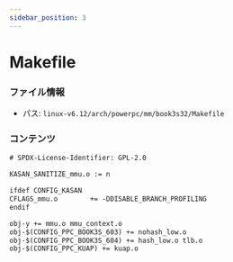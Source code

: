 ```yaml
---
sidebar_position: 3
---
```

# Makefile

### ファイル情報

- パス: `linux-v6.12/arch/powerpc/mm/book3s32/Makefile`

### コンテンツ

```txt
# SPDX-License-Identifier: GPL-2.0

KASAN_SANITIZE_mmu.o := n

ifdef CONFIG_KASAN
CFLAGS_mmu.o  		+= -DDISABLE_BRANCH_PROFILING
endif

obj-y += mmu.o mmu_context.o
obj-$(CONFIG_PPC_BOOK3S_603) += nohash_low.o
obj-$(CONFIG_PPC_BOOK3S_604) += hash_low.o tlb.o
obj-$(CONFIG_PPC_KUAP) += kuap.o

```
